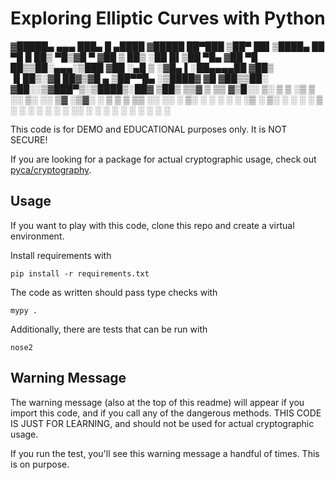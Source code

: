 # Exploring Elliptic Curves with Python

▓█████▄  ▄▄▄       ███▄    █   ▄████ ▓█████  ██▀███
▒██▀ ██▌▒████▄     ██ ▀█   █  ██▒ ▀█▒▓█   ▀ ▓██ ▒ ██▒
░██   █▌▒██  ▀█▄  ▓██  ▀█ ██▒▒██░▄▄▄░▒███   ▓██ ░▄█ ▒
░▓█▄   ▌░██▄▄▄▄██ ▓██▒  ▐▌██▒░▓█  ██▓▒▓█  ▄ ▒██▀▀█▄
░▒████▓  ▓█   ▓██▒▒██░   ▓██░░▒▓███▀▒░▒████▒░██▓ ▒██▒
 ▒▒▓  ▒  ▒▒   ▓▒█░░ ▒░   ▒ ▒  ░▒   ▒ ░░ ▒░ ░░ ▒▓ ░▒▓░
 ░ ▒  ▒   ▒   ▒▒ ░░ ░░   ░ ▒░  ░   ░  ░ ░  ░  ░▒ ░ ▒░
 ░ ░  ░   ░   ▒      ░   ░ ░ ░ ░   ░    ░     ░░   ░
   ░          ░  ░         ░       ░    ░  ░   ░
 ░

This code is for DEMO and EDUCATIONAL purposes only. It is NOT SECURE!

If you are looking for a package for actual cryptographic usage, check out [pyca/cryptography](https://cryptography.io/en/latest/).


## Usage

If you want to play with this code, clone this repo and create a virtual environment.

Install requirements with

```
pip install -r requirements.txt
```

The code as written should pass type checks with

```
mypy .
```

Additionally, there are tests that can be run with

```
nose2
```

## Warning Message

The warning message (also at the top of this readme) will appear if you import this code, and if you call any of the dangerous methods. THIS CODE IS JUST FOR LEARNING, and should not be used for actual cryptographic usage.

If you run the test, you'll see this warning message a handful of times. This is on purpose.
